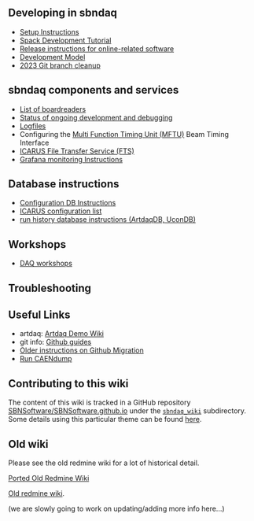 Developing in sbndaq
----------------------------------------------

* [Setup Instructions](Installation)
* [Spack Development Tutorial](Spack-Development-Tutorial)
* [Release instructions for online-related software](ReleaseInstructions)
* [Development Model](DevModel)
* [2023 Git branch cleanup](2023BranchCleanup.md)


sbndaq components and services
----------------------------------------------
* [List of boardreaders](Boardreaders.md)
* [Status of ongoing development and debugging](development/development.md)
* [Logfiles](DAQLogfiles.md)
* Configuring the [Multi Function Timing Unit (MFTU)](ACnet/MFTU.md) Beam Timing Interface
* [ICARUS File Transfer Service (FTS)](ICARUS_FTS.md)
* [Grafana monitoring Instructions](grafana.md)

Database instructions
---
* [Configuration DB Instructions](configurationDB.md)
* [ICARUS configuration list](ICARUSConfigurationList.md)
* [run history database instructions (ArtdaqDB, UconDB)](run_history.md)


Workshops
---------
* [DAQ workshops](DAQworkshops.md)

Troubleshooting
----------------------------------------------



Useful Links
---
* artdaq: [Artdaq Demo Wiki](https://cdcvs.fnal.gov/redmine/projects/artdaq-demo/wiki)
* git info: [Github guides](https://guides.github.com/)
* [Older instructions on Github Migration](GithubMigration.md)
* [Run CAENdump](CAENdump_setup.md)



Contributing to this wiki
----------------------------------------------


The content of this wiki is tracked in a GitHub repository [SBNSoftware/SBNSoftware.github.io](https://github.com/SBNSoftware/SBNSoftware.github.io)
under the
[`sbndaq_wiki`](https://github.com/SBNSoftware/SBNSoftware.github.io/tree/master/sbndaq_wiki)
subdirectory. Some details using this particular theme can be found [here](https://github.com/chrisrhymes/bulma-clean-theme).



Old wiki
----------------------------------------------
Please
see the old redmine wiki for a lot of historical detail.

[Ported Old Redmine Wiki](../sbndaq_oldwiki/Wiki)

[Old redmine wiki](https://cdcvs.fnal.gov/redmine/projects/sbndaq/wiki).

(we are slowly going to work on updating/adding more info here...)

